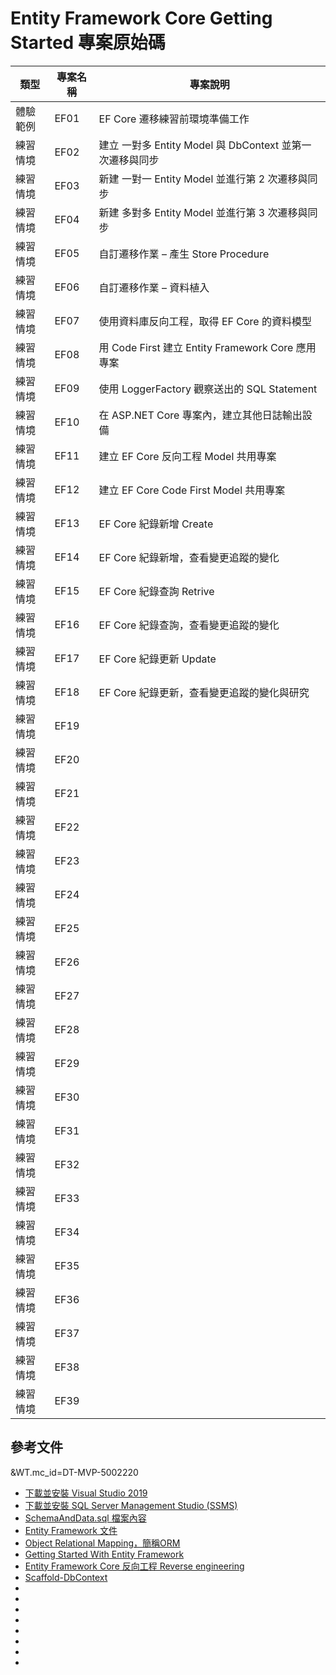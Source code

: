 # Entity Framework Core Getting Started 專案原始碼

|類型|專案名稱|專案說明|
|-|-|-|
|體驗範例|EF01|EF Core 遷移練習前環境準備工作|
|練習情境|EF02|建立 一對多 Entity Model 與 DbContext 並第一次遷移與同步|
|練習情境|EF03|新建 一對一 Entity Model 並進行第 2 次遷移與同步|
|練習情境|EF04|新建 多對多 Entity Model 並進行第 3 次遷移與同步||
|練習情境|EF05|自訂遷移作業 – 產生 Store Procedure|
|練習情境|EF06|自訂遷移作業 – 資料植入|
|練習情境|EF07|使用資料庫反向工程，取得 EF Core 的資料模型|
|練習情境|EF08|用 Code First 建立 Entity Framework Core 應用專案|
|練習情境|EF09|使用 LoggerFactory 觀察送出的 SQL Statement|
|練習情境|EF10|在 ASP.NET Core 專案內，建立其他日誌輸出設備|
|練習情境|EF11|建立 EF Core 反向工程 Model 共用專案|
|練習情境|EF12|建立 EF Core Code First Model 共用專案|
|練習情境|EF13|EF Core 紀錄新增 Create|
|練習情境|EF14|EF Core 紀錄新增，查看變更追蹤的變化|
|練習情境|EF15|EF Core 紀錄查詢 Retrive|
|練習情境|EF16|EF Core 紀錄查詢，查看變更追蹤的變化|
|練習情境|EF17|EF Core 紀錄更新 Update|
|練習情境|EF18|EF Core 紀錄更新，查看變更追蹤的變化與研究|
|練習情境|EF19||
|練習情境|EF20||
|練習情境|EF21||
|練習情境|EF22||
|練習情境|EF23||
|練習情境|EF24||
|練習情境|EF25||
|練習情境|EF26||
|練習情境|EF27||
|練習情境|EF28||
|練習情境|EF29||
|練習情境|EF30||
|練習情境|EF31||
|練習情境|EF32||
|練習情境|EF33||
|練習情境|EF34||
|練習情境|EF35||
|練習情境|EF36||
|練習情境|EF37||
|練習情境|EF38||
|練習情境|EF39||

## 參考文件
&WT.mc_id=DT-MVP-5002220
* [下載並安裝 Visual Studio 2019](https://docs.microsoft.com/zh-tw/visualstudio/install/install-visual-studio?view=vs-2019&WT.mc_id=DT-MVP-5002220)
* [下載並安裝 SQL Server Management Studio (SSMS)](https://docs.microsoft.com/zh-tw/sql/ssms/download-sql-server-management-studio-ssms?view=sql-server-ver15&WT.mc_id=DT-MVP-5002220)
* [SchemaAndData.sql 檔案內容](https://raw.githubusercontent.com/vulcanlee/Entity-Framework-Core-Getting-Started/main/Database/SchemaAndData.sql)
* [Entity Framework 文件](https://docs.microsoft.com/zh-tw/ef?WT.mc_id=DT-MVP-5002220)
* [Object Relational Mapping，簡稱ORM](https://zh.wikipedia.org/wiki/%E5%AF%B9%E8%B1%A1%E5%85%B3%E7%B3%BB%E6%98%A0%E5%B0%84)
* [Getting Started With Entity Framework](https://www.c-sharpcorner.com/article/getting-started-with-entity-framework/)
* [Entity Framework Core 反向工程 Reverse engineering](https://docs.microsoft.com/zh-tw/ef/core/managing-schemas/scaffolding?tabs=vs&WT.mc_id=DT-MVP-5002220)
* [Scaffold-DbContext](https://docs.microsoft.com/zh-tw/ef/core/cli/powershell#scaffold-dbcontext?WT.mc_id=DT-MVP-5002220)
* []()
* []()
* []()
* []()
* []()
* []()
* []()
* []()